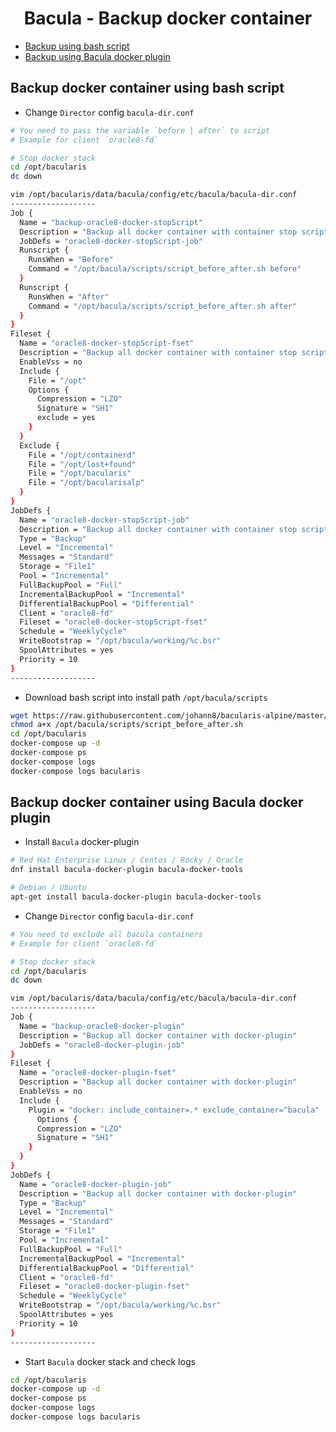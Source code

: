 <h1 align="center">Bacula - Backup docker container</h1>

- [Backup using bash script](#backup-docker-container-using-bash-script)
- [Backup using Bacula docker plugin](#backup-docker-container-using-bacula-docker-plugin)

## Backup docker container using bash script

- Change `Director` config `bacula-dir.conf`
```bash
# You need to pass the variable `before | after` to script
# Example for client `oracle8-fd`

# Stop docker stack
cd /opt/bacularis
dc down

vim /opt/bacularis/data/bacula/config/etc/bacula/bacula-dir.conf
-------------------
Job {
  Name = "backup-oracle8-docker-stopScript"
  Description = "Backup all docker container with container stop script"
  JobDefs = "oracle8-docker-stopScript-job"
  Runscript {
    RunsWhen = "Before"
    Command = "/opt/bacula/scripts/script_before_after.sh before"
  }
  Runscript {
    RunsWhen = "After"
    Command = "/opt/bacula/scripts/script_before_after.sh after"
  }
}
Fileset {
  Name = "oracle8-docker-stopScript-fset"
  Description = "Backup all docker container with container stop script"
  EnableVss = no
  Include {
    File = "/opt"   
    Options {
      Compression = "LZO"
      Signature = "SH1"
      exclude = yes
    }
  }
  Exclude {
    File = "/opt/containerd"
    File = "/opt/lost+found"
    File = "/opt/bacularis"
    File = "/opt/bacularisalp"	
  }
}
JobDefs {
  Name = "oracle8-docker-stopScript-job"
  Description = "Backup all docker container with container stop script"
  Type = "Backup"
  Level = "Incremental"
  Messages = "Standard"
  Storage = "File1"
  Pool = "Incremental"
  FullBackupPool = "Full"
  IncrementalBackupPool = "Incremental"
  DifferentialBackupPool = "Differential"
  Client = "oracle8-fd"
  Fileset = "oracle8-docker-stopScript-fset"
  Schedule = "WeeklyCycle"
  WriteBootstrap = "/opt/bacula/working/%c.bsr"
  SpoolAttributes = yes
  Priority = 10
}
-------------------
```

- Download bash script into install path `/opt/bacula/scripts`
```bash
wget https://raw.githubusercontent.com/johann8/bacularis-alpine/master/container_backup_before_after.sh -O /opt/bacula/scripts/script_before_after.sh
chmod a+x /opt/bacula/scripts/script_before_after.sh
cd /opt/bacularis
docker-compose up -d
docker-compose ps
docker-compose logs
docker-compose logs bacularis
```

## Backup docker container using Bacula docker plugin

- Install `Bacula` docker-plugin
```bash
# Red Hat Enterprise Linux / Centos / Rocky / Oracle
dnf install bacula-docker-plugin bacula-docker-tools

# Debian / Ubuntu
apt-get install bacula-docker-plugin bacula-docker-tools
```

- Change `Director` config `bacula-dir.conf`
```bash
# You need to exclude all bacula containers
# Example for client `oracle8-fd`

# Stop docker stack
cd /opt/bacularis
dc down

vim /opt/bacularis/data/bacula/config/etc/bacula/bacula-dir.conf
-------------------
Job {
  Name = "backup-oracle8-docker-plugin"
  Description = "Backup all docker container with docker-plugin"
  JobDefs = "oracle8-docker-plugin-job"
}
Fileset {
  Name = "oracle8-docker-plugin-fset"
  Description = "Backup all docker container with docker-plugin"
  EnableVss = no
  Include {
    Plugin = "docker: include_container=.* exclude_container=^bacula"
      Options {
      Compression = "LZO"
      Signature = "SH1"
    }
  }
}
JobDefs {
  Name = "oracle8-docker-plugin-job"
  Description = "Backup all docker container with docker-plugin"
  Type = "Backup"
  Level = "Incremental"
  Messages = "Standard"
  Storage = "File1"
  Pool = "Incremental"
  FullBackupPool = "Full"
  IncrementalBackupPool = "Incremental"
  DifferentialBackupPool = "Differential"
  Client = "oracle8-fd"
  Fileset = "oracle8-docker-plugin-fset"
  Schedule = "WeeklyCycle"
  WriteBootstrap = "/opt/bacula/working/%c.bsr"
  SpoolAttributes = yes
  Priority = 10
}
-------------------
```
- Start `Bacula` docker stack and check logs
```bash
cd /opt/bacularis
docker-compose up -d
docker-compose ps
docker-compose logs
docker-compose logs bacularis
```

